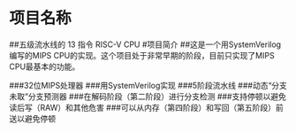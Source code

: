 # 项目名称
##五级流水线的 13 指令 RISC-V CPU
#项目简介
##这是一个用SystemVerilog编写的MIPS CPU的实现。这个项目处于非常早期的阶段，目前只实现了MIPS CPU最基本的功能。

###32位MIPS处理器
###用SystemVerilog实现
###5阶段流水线
###动态“分支未取”分支预测器
###在解码阶段（第二阶段）进行分支检测
###支持停顿以避免读后写（RAW）和其他危害
###可以从内存（第四阶段）和写回（第五阶段）前送以避免停顿
